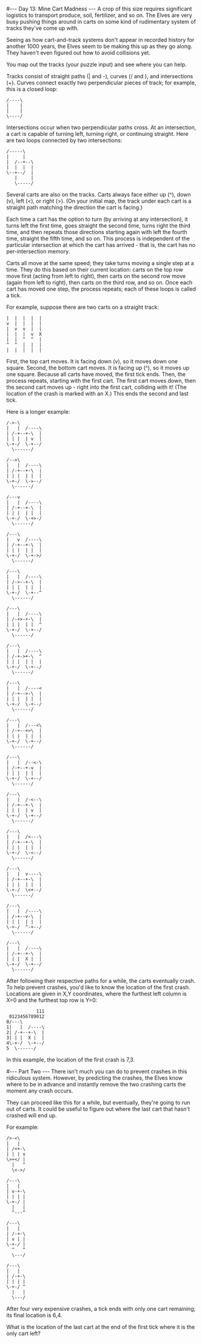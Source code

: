 #--- Day 13: Mine Cart Madness ---
A crop of this size requires significant logistics to transport produce, soil, fertilizer, and so on. The Elves are very busy pushing things around in carts on some kind of rudimentary system of tracks they've come up with.

Seeing as how cart-and-track systems don't appear in recorded history for another 1000 years, the Elves seem to be making this up as they go along. They haven't even figured out how to avoid collisions yet.

You map out the tracks (your puzzle input) and see where you can help.

Tracks consist of straight paths (| and -), curves (/ and \), and intersections (+). Curves connect exactly two perpendicular pieces of track; for example, this is a closed loop:

```
/----\
|    |
|    |
\----/
```

Intersections occur when two perpendicular paths cross. At an intersection, a cart is capable of turning left, turning right, or continuing straight. Here are two loops connected by two intersections:

```
/-----\
|     |
|  /--+--\
|  |  |  |
\--+--/  |
   |     |
   \-----/
```

Several carts are also on the tracks. Carts always face either up (^), down (v), left (<), or right (>). (On your initial map, the track under each cart is a straight path matching the direction the cart is facing.)

Each time a cart has the option to turn (by arriving at any intersection), it turns left the first time, goes straight the second time, turns right the third time, and then repeats those directions starting again with left the fourth time, straight the fifth time, and so on. This process is independent of the particular intersection at which the cart has arrived - that is, the cart has no per-intersection memory.

Carts all move at the same speed; they take turns moving a single step at a time. They do this based on their current location: carts on the top row move first (acting from left to right), then carts on the second row move (again from left to right), then carts on the third row, and so on. Once each cart has moved one step, the process repeats; each of these loops is called a tick.

For example, suppose there are two carts on a straight track:

```
|  |  |  |  |
v  |  |  |  |
|  v  v  |  |
|  |  |  v  X
|  |  ^  ^  |
^  ^  |  |  |
|  |  |  |  |
```

First, the top cart moves. It is facing down (v), so it moves down one square. Second, the bottom cart moves. It is facing up (^), so it moves up one square. Because all carts have moved, the first tick ends. Then, the process repeats, starting with the first cart. The first cart moves down, then the second cart moves up - right into the first cart, colliding with it! (The location of the crash is marked with an X.) This ends the second and last tick.

Here is a longer example:

```
/->-\
|   |  /----\
| /-+--+-\  |
| | |  | v  |
\-+-/  \-+--/
  \------/
```

```
/-->\
|   |  /----\
| /-+--+-\  |
| | |  | |  |
\-+-/  \->--/
  \------/
```

```
/---v
|   |  /----\
| /-+--+-\  |
| | |  | |  |
\-+-/  \-+>-/
  \------/
```

```
/---\
|   v  /----\
| /-+--+-\  |
| | |  | |  |
\-+-/  \-+->/
  \------/
```

```
/---\
|   |  /----\
| /->--+-\  |
| | |  | |  |
\-+-/  \-+--^
  \------/
```

```
/---\
|   |  /----\
| /-+>-+-\  |
| | |  | |  ^
\-+-/  \-+--/
  \------/
```

```
/---\
|   |  /----\
| /-+->+-\  ^
| | |  | |  |
\-+-/  \-+--/
  \------/
```

```
/---\
|   |  /----<
| /-+-->-\  |
| | |  | |  |
\-+-/  \-+--/
  \------/
```

```
/---\
|   |  /---<\
| /-+--+>\  |
| | |  | |  |
\-+-/  \-+--/
  \------/
```

```
/---\
|   |  /--<-\
| /-+--+-v  |
| | |  | |  |
\-+-/  \-+--/
  \------/
```

```
/---\
|   |  /-<--\
| /-+--+-\  |
| | |  | v  |
\-+-/  \-+--/
  \------/
```

```
/---\
|   |  /<---\
| /-+--+-\  |
| | |  | |  |
\-+-/  \-<--/
  \------/
```

```
/---\
|   |  v----\
| /-+--+-\  |
| | |  | |  |
\-+-/  \<+--/
  \------/
```

```
/---\
|   |  /----\
| /-+--v-\  |
| | |  | |  |
\-+-/  ^-+--/
  \------/
```

```
/---\
|   |  /----\
| /-+--+-\  |
| | |  X |  |
\-+-/  \-+--/
  \------/
```

After following their respective paths for a while, the carts eventually crash. To help prevent crashes, you'd like to know the location of the first crash. Locations are given in X,Y coordinates, where the furthest left column is X=0 and the furthest top row is Y=0:

```
           111
 0123456789012
0/---\
1|   |  /----\
2| /-+--+-\  |
3| | |  X |  |
4\-+-/  \-+--/
5  \------/
```

In this example, the location of the first crash is 7,3.

#--- Part Two ---
There isn't much you can do to prevent crashes in this ridiculous system. However, by predicting the crashes, the Elves know where to be in advance and instantly remove the two crashing carts the moment any crash occurs.

They can proceed like this for a while, but eventually, they're going to run out of carts. It could be useful to figure out where the last cart that hasn't crashed will end up.

For example:

```
/>-<\
|   |
| /<+-\
| | | v
\>+</ |
  |   ^
  \<->/
```

```
/---\
|   |
| v-+-\
| | | |
\-+-/ |
  |   |
  ^---^
```

```
/---\
|   |
| /-+-\
| v | |
\-+-/ |
  ^   ^
  \---/
```

```
/---\
|   |
| /-+-\
| | | |
\-+-/ ^
  |   |
  \---/
```

After four very expensive crashes, a tick ends with only one cart remaining; its final location is 6,4.

What is the location of the last cart at the end of the first tick where it is the only cart left?
